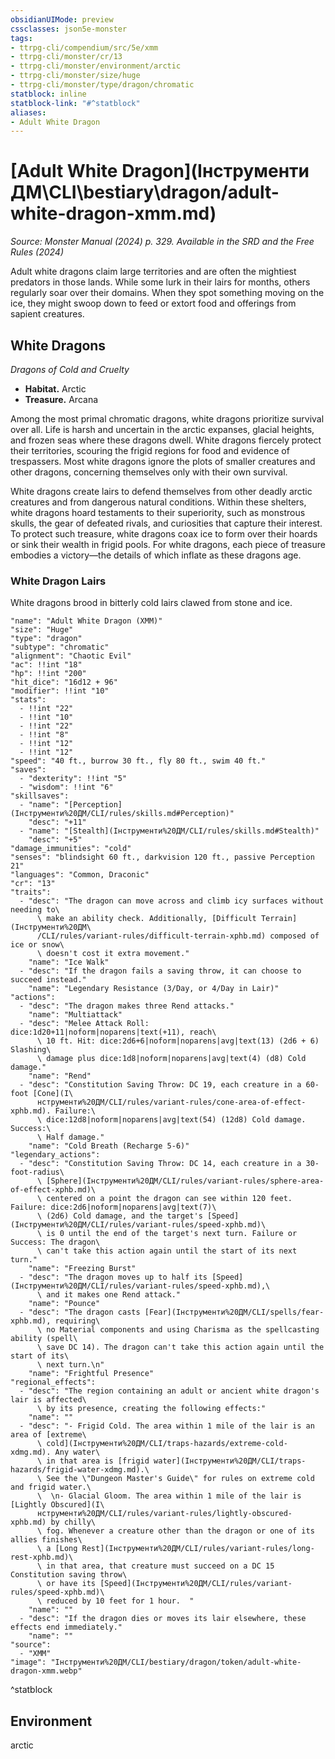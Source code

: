 ```yaml
---
obsidianUIMode: preview
cssclasses: json5e-monster
tags:
- ttrpg-cli/compendium/src/5e/xmm
- ttrpg-cli/monster/cr/13
- ttrpg-cli/monster/environment/arctic
- ttrpg-cli/monster/size/huge
- ttrpg-cli/monster/type/dragon/chromatic
statblock: inline
statblock-link: "#^statblock"
aliases:
- Adult White Dragon
---
```

# [Adult White Dragon](Інструменти ДМ\CLI\bestiary\dragon/adult-white-dragon-xmm.md)
*Source: Monster Manual (2024) p. 329. Available in the <span title='Systems Reference Document (5.2)'>SRD</span> and the Free Rules (2024)*  

Adult white dragons claim large territories and are often the mightiest predators in those lands. While some lurk in their lairs for months, others regularly soar over their domains. When they spot something moving on the ice, they might swoop down to feed or extort food and offerings from sapient creatures.

## White Dragons

*Dragons of Cold and Cruelty*

- **Habitat.** Arctic  
- **Treasure.** Arcana  

Among the most primal chromatic dragons, white dragons prioritize survival over all. Life is harsh and uncertain in the arctic expanses, glacial heights, and frozen seas where these dragons dwell. White dragons fiercely protect their territories, scouring the frigid regions for food and evidence of trespassers. Most white dragons ignore the plots of smaller creatures and other dragons, concerning themselves only with their own survival.

White dragons create lairs to defend themselves from other deadly arctic creatures and from dangerous natural conditions. Within these shelters, white dragons hoard testaments to their superiority, such as monstrous skulls, the gear of defeated rivals, and curiosities that capture their interest. To protect such treasure, white dragons coax ice to form over their hoards or sink their wealth in frigid pools. For white dragons, each piece of treasure embodies a victory—the details of which inflate as these dragons age.

### White Dragon Lairs

White dragons brood in bitterly cold lairs clawed from stone and ice.

```statblock
"name": "Adult White Dragon (XMM)"
"size": "Huge"
"type": "dragon"
"subtype": "chromatic"
"alignment": "Chaotic Evil"
"ac": !!int "18"
"hp": !!int "200"
"hit_dice": "16d12 + 96"
"modifier": !!int "10"
"stats":
  - !!int "22"
  - !!int "10"
  - !!int "22"
  - !!int "8"
  - !!int "12"
  - !!int "12"
"speed": "40 ft., burrow 30 ft., fly 80 ft., swim 40 ft."
"saves":
  - "dexterity": !!int "5"
  - "wisdom": !!int "6"
"skillsaves":
  - "name": "[Perception](Інструменти%20ДМ/CLI/rules/skills.md#Perception)"
    "desc": "+11"
  - "name": "[Stealth](Інструменти%20ДМ/CLI/rules/skills.md#Stealth)"
    "desc": "+5"
"damage_immunities": "cold"
"senses": "blindsight 60 ft., darkvision 120 ft., passive Perception 21"
"languages": "Common, Draconic"
"cr": "13"
"traits":
  - "desc": "The dragon can move across and climb icy surfaces without needing to\
      \ make an ability check. Additionally, [Difficult Terrain](Інструменти%20ДМ\
      /CLI/rules/variant-rules/difficult-terrain-xphb.md) composed of ice or snow\
      \ doesn't cost it extra movement."
    "name": "Ice Walk"
  - "desc": "If the dragon fails a saving throw, it can choose to succeed instead."
    "name": "Legendary Resistance (3/Day, or 4/Day in Lair)"
"actions":
  - "desc": "The dragon makes three Rend attacks."
    "name": "Multiattack"
  - "desc": "Melee Attack Roll: dice:1d20+11|noform|noparens|text(+11), reach\
      \ 10 ft. Hit: dice:2d6+6|noform|noparens|avg|text(13) (2d6 + 6) Slashing\
      \ damage plus dice:1d8|noform|noparens|avg|text(4) (d8) Cold damage."
    "name": "Rend"
  - "desc": "Constitution Saving Throw: DC 19, each creature in a 60-foot [Cone](І\
      нструменти%20ДМ/CLI/rules/variant-rules/cone-area-of-effect-xphb.md). Failure:\
      \ dice:12d8|noform|noparens|avg|text(54) (12d8) Cold damage. Success:\
      \ Half damage."
    "name": "Cold Breath (Recharge 5-6)"
"legendary_actions":
  - "desc": "Constitution Saving Throw: DC 14, each creature in a 30-foot-radius\
      \ [Sphere](Інструменти%20ДМ/CLI/rules/variant-rules/sphere-area-of-effect-xphb.md)\
      \ centered on a point the dragon can see within 120 feet. Failure: dice:2d6|noform|noparens|avg|text(7)\
      \ (2d6) Cold damage, and the target's [Speed](Інструменти%20ДМ/CLI/rules/variant-rules/speed-xphb.md)\
      \ is 0 until the end of the target's next turn. Failure or Success: The dragon\
      \ can't take this action again until the start of its next turn."
    "name": "Freezing Burst"
  - "desc": "The dragon moves up to half its [Speed](Інструменти%20ДМ/CLI/rules/variant-rules/speed-xphb.md),\
      \ and it makes one Rend attack."
    "name": "Pounce"
  - "desc": "The dragon casts [Fear](Інструменти%20ДМ/CLI/spells/fear-xphb.md), requiring\
      \ no Material components and using Charisma as the spellcasting ability (spell\
      \ save DC 14). The dragon can't take this action again until the start of its\
      \ next turn.\n"
    "name": "Frightful Presence"
"regional_effects":
  - "desc": "The region containing an adult or ancient white dragon's lair is affected\
      \ by its presence, creating the following effects:"
    "name": ""
  - "desc": "- Frigid Cold. The area within 1 mile of the lair is an area of [extreme\
      \ cold](Інструменти%20ДМ/CLI/traps-hazards/extreme-cold-xdmg.md). Any water\
      \ in that area is [frigid water](Інструменти%20ДМ/CLI/traps-hazards/frigid-water-xdmg.md).\
      \ See the \"Dungeon Master's Guide\" for rules on extreme cold and frigid water.\
      \  \n- Glacial Gloom. The area within 1 mile of the lair is [Lightly Obscured](І\
      нструменти%20ДМ/CLI/rules/variant-rules/lightly-obscured-xphb.md) by chilly\
      \ fog. Whenever a creature other than the dragon or one of its allies finishes\
      \ a [Long Rest](Інструменти%20ДМ/CLI/rules/variant-rules/long-rest-xphb.md)\
      \ in that area, that creature must succeed on a DC 15 Constitution saving throw\
      \ or have its [Speed](Інструменти%20ДМ/CLI/rules/variant-rules/speed-xphb.md)\
      \ reduced by 10 feet for 1 hour.  "
    "name": ""
  - "desc": "If the dragon dies or moves its lair elsewhere, these effects end immediately."
    "name": ""
"source":
  - "XMM"
"image": "Інструменти%20ДМ/CLI/bestiary/dragon/token/adult-white-dragon-xmm.webp"
```
^statblock

## Environment

arctic